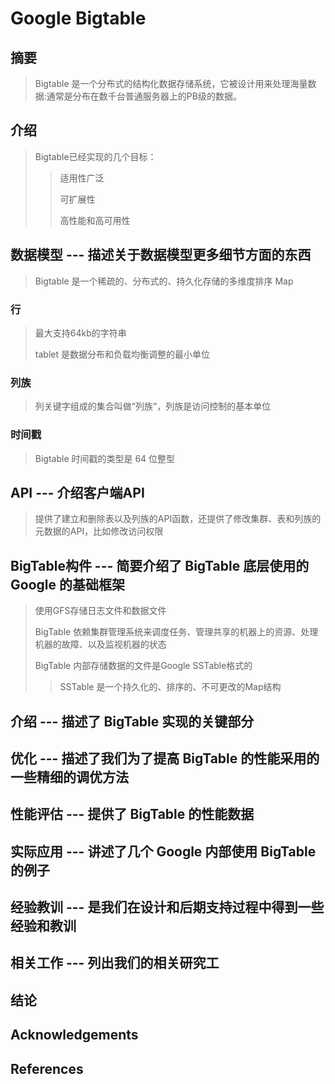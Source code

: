 # Google Bigtable 
## 摘要
>Bigtable 是一个分布式的结构化数据存储系统，它被设计用来处理海量数据:通常是分布在数千台普通服务器上的PB级的数据。

## 介绍
>Bigtable已经实现的几个目标：
>>
>>适用性广泛
>>
>>可扩展性
>>
>>高性能和高可用性

## 数据模型          ---    描述关于数据模型更多细节方面的东西
>Bigtable 是一个稀疏的、分布式的、持久化存储的多维度排序 Map

### 行
>最大支持64kb的字符串
>
>tablet 是数据分布和负载均衡调整的最小单位

### 列族
>列关键字组成的集合叫做“列族“，列族是访问控制的基本单位

### 时间戳
>Bigtable 时间戳的类型是 64 位整型

## API              ---    介绍客户端API
>提供了建立和删除表以及列族的API函数，还提供了修改集群、表和列族的元数据的API，比如修改访问权限

## BigTable构件     ---     简要介绍了 BigTable 底层使用的 Google 的基础框架
>使用GFS存储日志文件和数据文件
>
>BigTable 依赖集群管理系统来调度任务、管理共享的机器上的资源、处理机器的故障、以及监视机器的状态
>
>BigTable 内部存储数据的文件是Google SSTable格式的
>
>>SSTable 是一个持久化的、排序的、不可更改的Map结构
>
>
>
>
>
>
>
>
>
>
>
>
>
>
>
>
>
>
>

## 介绍             ---     描述了 BigTable 实现的关键部分

## 优化             ---     描述了我们为了提高 BigTable 的性能采用的一些精细的调优方法

## 性能评估          ---    提供了 BigTable 的性能数据

## 实际应用          ---    讲述了几个 Google 内部使用 BigTable 的例子

## 经验教训          ---    是我们在设计和后期支持过程中得到一些经验和教训

## 相关工作          ---    列出我们的相关研究工

## 结论

## Acknowledgements

## References